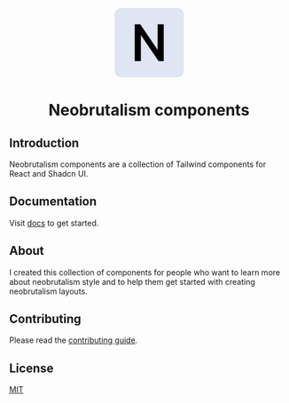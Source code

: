 <p align="center">
  <img src="public/logo.png" width="125px" alt="Logo">
</p>

<h1 align="center">Neobrutalism components</h1>

## Introduction

Neobrutalism components are a collection of Tailwind components for React and Shadcn UI.

## Documentation

Visit [docs](https://www.neobrutalism.dev/docs) to get started.

## About 

I created this collection of components for people who want to learn more about neobrutalism style and to help them get started with creating neobrutalism layouts.

## Contributing

Please read the [contributing guide](/CONTRIBUTING.md).

## License

[MIT](https://github.com/ekmas/neobrutalism-components/blob/main/LICENSE)
